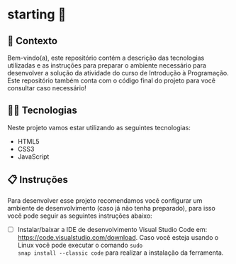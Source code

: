 # starting :raised_hands:

## 🧠 Contexto

Bem-vindo(a), este repositório contém a descrição das tecnologias utilizadas e as instruções para preparar o ambiente necessário para desenvolver a solução da atividade do curso de Introdução à Programação. Este repositório também conta com o código final do projeto para você consultar caso necessário!

## :man_technologist: Tecnologias

Neste projeto vamos estar utilizando as seguintes tecnologias:

- HTML5
- CSS3
- JavaScript

## 📋 Instruções

Para desenvolver esse projeto recomendamos você configurar um ambiente de desenvolvimento (caso já não tenha preparado), para isso você pode seguir as seguintes instruções abaixo:

- [ ] Instalar/baixar a IDE de desenvolvimento Visual Studio Code em: https://code.visualstudio.com/download. Caso você esteja usando o Linux você pode executar o comando <code>sudo snap install --classic code</code> para realizar a instalação da ferramenta.
